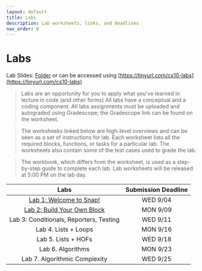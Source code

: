 ```yaml
---
layout: default
title: Labs
description: Lab worksheets, links, and deadlines
nav_order: 8
---
```

# Labs

Lab Slides: [Folder](https://drive.google.com/drive/folders/1CXRHvlQswGr2eT0zNPsMEdKhJJl6zIcf?usp=sharing) or can be accessed using [https://tinyurl.com/cs10-labs](https://tinyurl.com/cs10-labs)

> Labs are an opportunity for you to apply what you've learned in lecture in code (and other forms) All labs have a conceptual and a coding component. All labs assignments must be uploaded and autograded using Gradescope; the Gradescope link can be found on the worksheet. 

> The worksheeks linked below are high-level overviews and can be seen as a set of instructions for  lab. Each worksheet lists all the required blocks, functions, or tasks for a particular lab. The worksheets also contain some of the test cases used to grade the lab.

> The workbook, which differs from the worksheet, is used as a step-by-step guide to complete each lab. Lab worksheets will be released at 5:00 PM on the lab day. 

| Labs                                          |  Submission Deadline  |
| :----:                                        |  :----:               |
| [Lab 1: Welcome to Snap!](https://docs.google.com/document/d/1A-e8t_ow2SamdUqJC9tfT11-ZaCn351NW3CpD-KvxN8/edit?usp=sharing)                   | WED 9/04              |
| [Lab 2: Build Your Own Block](https://docs.google.com/document/d/1ewb7nT9CGZRqnbbYmKWaqXJHDqq6Nn0Y8vNOjgaMrBk/edit?usp=sharing)              | MON 9/09              |
| Lab 3: Conditionals, Reporters, Testing   | WED 9/11        |
| Lab 4. Lists + Loops                  | MON 9/16             |
| Lab 5. Lists + HOFs                       | WED 9/18                |
| Lab 6. Algorithms                        | MON 9/23          |
| Lab 7. Algorithmic Complexity             | WED 9/25       |
